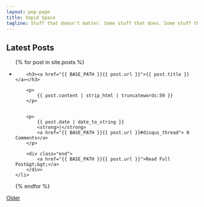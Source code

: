 ```yaml
---
layout: pop-page
title: Vapid Space
tagline: Stuff that doesn't matter. Some stuff that does. Some stuff that falls down the crack.
---
```

    
## Latest Posts

<ul class="posts">
  {% for post in site.posts %}
    <li>

    	<h3><a href="{{ BASE_PATH }}{{ post.url }}">{{ post.title }}</a></h3>

    	<p>
    		{{ post.content | strip_html | truncatewords:50 }}
    	</p>

        
        <p>
            {{ post.date | date_to_string }}
            <strong>|</strong>
            <a href="{{ BASE_PATH }}{{ post.url }}#disqus_thread"> 0 Comments</a>
        </p>

    	<div class="end">
    		<a href="{{ BASE_PATH }}{{ post.url }}">Read Full Post&gt;&gt;</a>
    	</div>
    </li>
  {% endfor %}
</ul>

<a href="archive.html" class="btn btn-default">Older</a>



